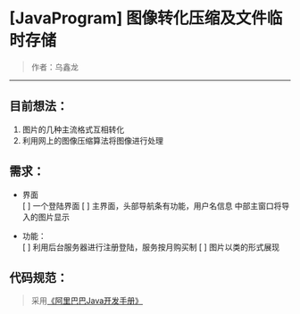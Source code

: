 # [JavaProgram] 图像转化压缩及文件临时存储
>作者：乌鑫龙
---
## 目前想法：
  1. 图片的几种主流格式互相转化 
  2. 利用网上的图像压缩算法将图像进行处理
  
## 需求：

 - 界面   
 [ ] 一个登陆界面
 [ ] 主界面，头部导航条有功能，用户名信息
    中部主窗口将导入的图片显示 

 - 功能：   
 [ ] 利用后台服务器进行注册登陆，服务按月购买制
 [ ] 图片以类的形式展现
 
 ## 代码规范：
 > 采用[《阿里巴巴Java开发手册》](https://github.com/alibaba/p3c/blob/master/%E9%98%BF%E9%87%8C%E5%B7%B4%E5%B7%B4Java%E5%BC%80%E5%8F%91%E6%89%8B%E5%86%8C%EF%BC%88%E5%8D%8E%E5%B1%B1%E7%89%88%EF%BC%89.pdf)